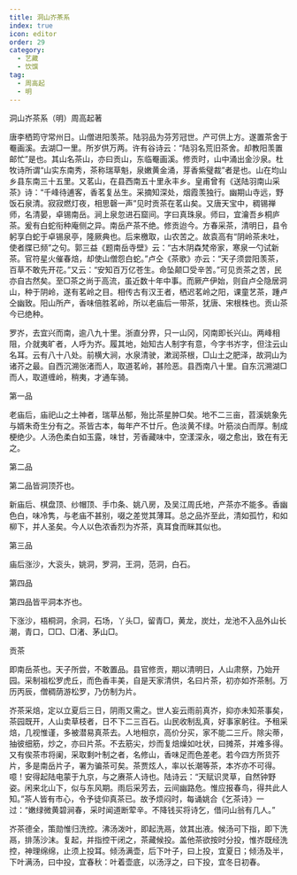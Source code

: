 ```yaml
---
title: 洞山岕茶系
index: true
icon: editor
order: 29
category:
  - 艺藏
  - 饮馔
tag:
  - 周高起
  - 明
---
```


洞山岕茶系（明）周高起著  

唐李栖筠守常州日。山僧进阳羡茶。陆羽品为芬芳冠世。产可供上方。遂置茶舍于罨画溪。去湖□一里。所岁供万两。许有谷诗云：“陆羽名荒旧茶舍。却教阳羡置邮忙”是也。其山名茶山，亦曰贡山，东临罨画溪。修贡时，山中涌出金沙泉。杜牧诗所谓“山实东南秀，茶称瑞草魁，泉嫩黄金涌，芽香紫璧裁”者是也。山在均山乡县东南三十五里。又茗山，在县西南五十里永丰乡。皇甫曾有《送陆羽南山采茶》诗：“千峰待逋客，香茗复丛生。采摘知深处，烟霞羡独行。幽期山寺远，野饭石泉清。寂寂燃灯夜，相思磬一声”见时贡茶在茗山矣。又唐天宝中，稠锡禅师，名清晏，卓锡南岳。涧上泉忽进石窟间。字曰真珠泉。师曰，宜瀹吾乡桐庐茶。爰有白蛇衔种庵侧之异。南岳产茶不绝。修贡迨今。方春采茶，清明日，县令躬享白蛇于卓锡泉亭，隆厥典也。后来檄取，山农苦之。故袁高有“阴岭茶未吐，使者牒已频”之句。郭三益《题南岳寺壁》云：“古木阴森梵帝家，寒泉一勺试新茶。官符星火催春焙，却使山僧怨白蛇。”卢仝《茶歌》亦云：“天子须尝阳羡茶，百草不敢先开花。”又云：“安知百万亿苍生。命坠颠□受辛苦。”可见贡茶之苦，民亦自古然矣。至□茶之尚于高流，虽近数十年中事。而厥产伊始，则自卢仝隐居洞山，种于阴岭，遂有茗岭之目。相传古有汉王者，栖迟茗岭之阳，课童艺茶，踵卢仝幽致。阳山所产，香味倍胜茗岭，所以老庙后一带茶，犹唐、宋根株也。贡山茶今已绝种。  

罗岕，去宜兴而南，逾八九十里。浙直分界，只一山冈，冈南即长兴山。两峰相阻，介就夷旷者，人呼为岕。履其地，始知古人制字有意，今字书岕字，但注云山名耳。云有八十八处。前横大涧，水泉清驶，漱润茶根，□山土之肥泽，故洞山为诸芥之最。自西沉溯张渚而人，取道茗岭，甚险恶。县西南八十里。自东沉溯湖□而人，取道缠岭，稍夷，才通车骑。  

第一品  

老庙后，庙祀山之土神者，瑞草丛郁，殆比茶星肿□矣。地不二三亩，苕溪姚象先与婿朱奇生分有之。茶皆古本，每年产不廿斤。色淡黄不绿。叶筋淡白而厚。制成梗绝少。人汤色柔白如玉露，味甘，芳香藏味中，空漾深永，啜之愈出，致在有无之。  

第二品  

第二品皆洞顶芥也。  

新庙后、棋盘顶、纱帽顶、手巾条、姚八房，及吴江周氏地，产茶亦不能多。香幽色白，味冷隽，与老庙不甚别，啜之差觉其薄耳。总之品岕至此，清如孤竹，和如柳下，并人圣矣。今人以色浓香烈为岕茶，真耳食而眯其似也。  

第三品  

庙后涨沙，大衮头，姚洞，罗洞，王洞，范洞，白石。  

第四品  

第四品皆平洞本岕也。  

下涨沙，梧桐洞，余洞，石场，丫头□，留青□，黄龙，炭灶，龙池不入品外山长潮，青口，□□、□渚、茅山□。  

贡茶  

即南岳茶也。天子所尝，不敢置品。县官修贡，期以清明日，人山肃祭，乃始开园。采制祖松罗虎丘，而色香丰美，自是天家清供，名曰片茶，初亦如岕茶制。万历丙辰，僧稠荫游松罗，乃仿制为片。  

岕茶采焙，定以立夏后三日，阴雨又需之。世人妄云雨前真岕，抑亦未知茶事矣，茶园既开，人山卖草枝者，日不下二三百石。山民收制乱真，好事家躬往。予租采焙，几视惟谨，多被潜易真茶去。人地相京，高价分买，家不能二三斤。除尖蒂，抽彼细筋，炒之，亦曰片茶。不去筋尖，炒而复焙燥如吐状，曰摊茶，并难多得。又有俟茶市将阑，采取剩叶制之者，名修山，香味足而色差老。若今四方所货芥片，多是南岳片子，署为骗茶可矣。茶贾炫人，率以长潮等茶，本岕亦不可得。噫！安得起陆电蒙于九京，与之赓茶人诗也。陆诗云：“天赋识灵草，自然钟野姿。闲来北山下，似与东风期。雨后采芳去，云间幽路危。惟应报春鸟，得共此人知。”茶人皆有市心，令予徒仰真茶已。故予烦闷时，每诵姚合《乞茶诗》一过：“嫩绿微黄碧涧春，采时闻道断荤辛。不降钱买将诗乞，借问山翁有几人。”  

岕茶德全，策勋惟归洗控。沸汤泼叶，即起洗鬲，敛其出液。候汤可下指，即下洗鬲，排荡沙沫。复起，并指控干闭之，茶藏候投。盖他茶欲按时分投，惟岕既经洗控，神理绵绵，止须上投耳。倾汤满壶，后下叶子，曰上投，宜夏日；倾汤及半，下叶满汤，曰中投，宜春秋：叶着壶底，以汤浮之，曰下投，宜冬日初春。  
